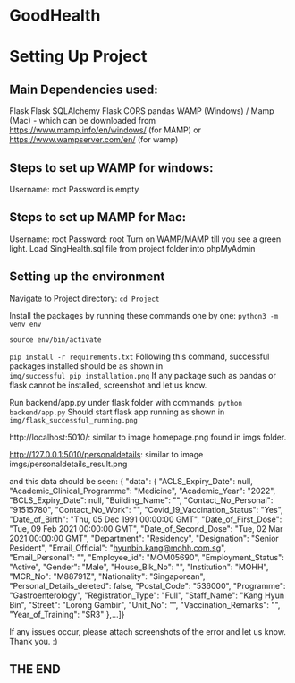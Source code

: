 # GoodHealth

# Setting Up Project

## Main Dependencies used:
Flask
Flask SQLAlchemy
Flask CORS
pandas
WAMP (Windows) / Mamp (Mac) - which can be downloaded from https://www.mamp.info/en/windows/ (for MAMP) or https://www.wampserver.com/en/ (for wamp)


## Steps to set up WAMP for windows:
Username: root
Password is empty


## Steps to set up MAMP for Mac:
Username: root
Password: root
Turn on WAMP/MAMP till you see a green light.
Load SingHealth.sql file from project folder into phpMyAdmin


## Setting up the environment

Navigate to Project directory:
```cd Project```

Install the packages by running these commands one by one:
```python3 -m venv env```

```source env/bin/activate```

```pip install -r requirements.txt```
Following this command, successful packages installed should be as shown in `img/successful_pip_installation.png`
If any package such as pandas or flask cannot be installed, screenshot and let us know. 

Run backend/app.py under flask folder with commands: 
```python backend/app.py```
Should start flask app running as shown in `img/flask_successful_running.png`

http://localhost:5010/:
similar to image homepage.png found in imgs folder.

http://127.0.0.1:5010/personaldetails:
similar to image imgs/personaldetails_result.png

and this data should be seen:
{
  "data": {
      "ACLS_Expiry_Date": null,
      "Academic_Clinical_Programme": "Medicine",
      "Academic_Year": "2022",
      "BCLS_Expiry_Date": null,
      "Building_Name": "",
      "Contact_No_Personal": "91515780",
      "Contact_No_Work": "",
      "Covid_19_Vaccination_Status": "Yes",
      "Date_of_Birth": "Thu, 05 Dec 1991 00:00:00 GMT",
      "Date_of_First_Dose": "Tue, 09 Feb 2021 00:00:00 GMT",
      "Date_of_Second_Dose": "Tue, 02 Mar 2021 00:00:00 GMT",
      "Department": "Residency",
      "Designation": "Senior Resident",
      "Email_Official": "hyunbin.kang@mohh.com.sg",
      "Email_Personal": "",
      "Employee_id": "MOM05690",
      "Employment_Status": "Active",
      "Gender": "Male",
      "House_Blk_No": "",
      "Institution": "MOHH",
      "MCR_No": "M88791Z",
      "Nationality": "Singaporean",
      "Personal_Details_deleted": false,
      "Postal_Code": "536000",
      "Programme": "Gastroenterology",
      "Registration_Type": "Full",
      "Staff_Name": "Kang Hyun Bin",
      "Street": "Lorong Gambir",
      "Unit_No": "",
      "Vaccination_Remarks": "",
      "Year_of_Training": "SR3"
    },...]}


If any issues occur, please attach screenshots of the error and let us know. Thank you. :)
## THE END
